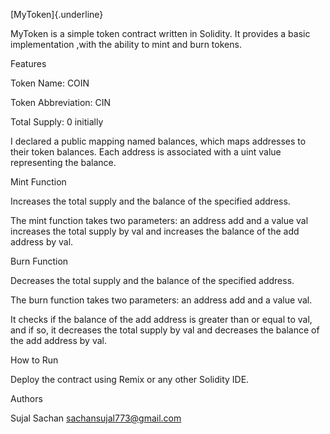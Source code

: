 [MyToken]{.underline}

MyToken is a simple token contract written in Solidity. It provides a
basic implementation ,with the ability to mint and burn tokens.

Features

Token Name: COIN

Token Abbreviation: CIN

Total Supply: 0 initially

I declared a public mapping named balances, which maps addresses to
their token balances. Each address is associated with a uint value
representing the balance.

Mint Function

Increases the total supply and the balance of the specified address.

The mint function takes two parameters: an address add and a value val
increases the total supply by val and increases the balance of the add
address by val.

Burn Function

Decreases the total supply and the balance of the specified address.

The burn function takes two parameters: an address add and a value val.

It checks if the balance of the add address is greater than or equal to
val, and if so, it decreases the total supply by val and decreases the
balance of the add address by val.

How to Run

Deploy the contract using Remix or any other Solidity IDE.

Authors

Sujal Sachan sachansujal773@gmail.com
